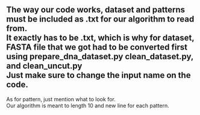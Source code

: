 The way our code works, dataset and patterns must be included as .txt for our algorithm to read from.  
It exactly has to be .txt, which is why for dataset, FASTA file that we got had to be converted first using prepare_dna_dataset.py clean_dataset.py, and clean_uncut.py  
Just make sure to change the input name on the code.  
---
As for pattern, just mention what to look for.  
Our algorithm is meant to length 10 and new line for each pattern.
